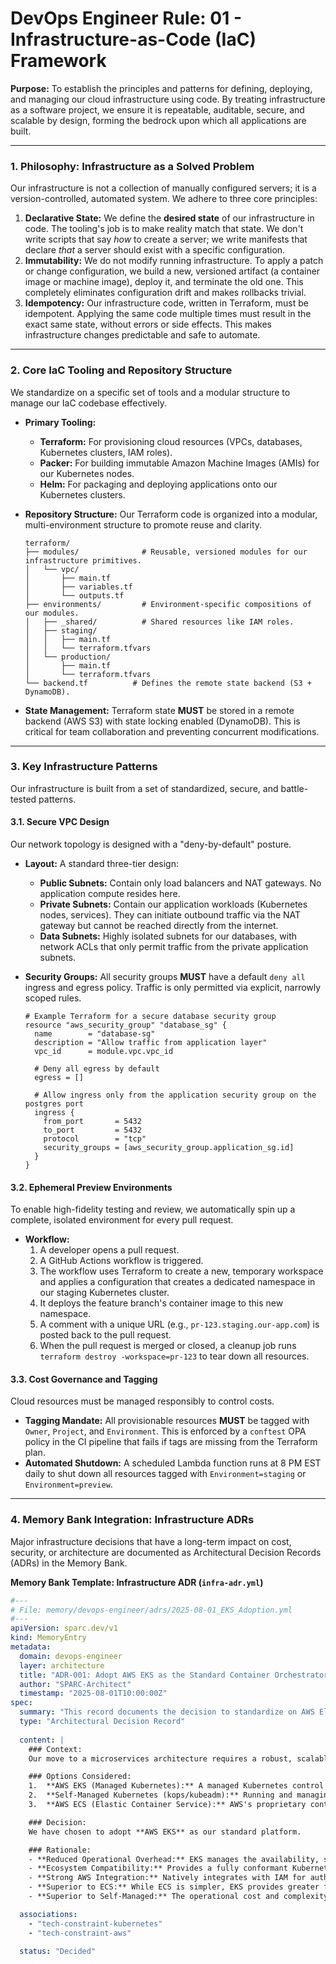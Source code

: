 # DevOps Engineer Rule: 01 - Infrastructure-as-Code (IaC) Framework

**Purpose:** To establish the principles and patterns for defining, deploying, and managing our cloud infrastructure using code. By treating infrastructure as a software project, we ensure it is repeatable, auditable, secure, and scalable by design, forming the bedrock upon which all applications are built.

---

### 1. Philosophy: Infrastructure as a Solved Problem

Our infrastructure is not a collection of manually configured servers; it is a version-controlled, automated system. We adhere to three core principles:

1.  **Declarative State:** We define the **desired state** of our infrastructure in code. The tooling's job is to make reality match that state. We don't write scripts that say *how* to create a server; we write manifests that declare *that* a server should exist with a specific configuration.
2.  **Immutability:** We do not modify running infrastructure. To apply a patch or change configuration, we build a new, versioned artifact (a container image or machine image), deploy it, and terminate the old one. This completely eliminates configuration drift and makes rollbacks trivial. 
3.  **Idempotency:** Our infrastructure code, written in Terraform, must be idempotent. Applying the same code multiple times must result in the exact same state, without errors or side effects. This makes infrastructure changes predictable and safe to automate.

---

### 2. Core IaC Tooling and Repository Structure

We standardize on a specific set of tools and a modular structure to manage our IaC codebase effectively.

* **Primary Tooling:**
    * **Terraform:** For provisioning cloud resources (VPCs, databases, Kubernetes clusters, IAM roles).
    * **Packer:** For building immutable Amazon Machine Images (AMIs) for our Kubernetes nodes.
    * **Helm:** For packaging and deploying applications onto our Kubernetes clusters.
* **Repository Structure:** Our Terraform code is organized into a modular, multi-environment structure to promote reuse and clarity.

    ```
    terraform/
    ├── modules/              # Reusable, versioned modules for our infrastructure primitives.
    │   └── vpc/
    │       ├── main.tf
    │       ├── variables.tf
    │       └── outputs.tf
    ├── environments/         # Environment-specific compositions of our modules.
    │   ├── _shared/          # Shared resources like IAM roles.
    │   ├── staging/
    │   │   ├── main.tf
    │   │   └── terraform.tfvars
    │   └── production/
    │       ├── main.tf
    │       └── terraform.tfvars
    └── backend.tf          # Defines the remote state backend (S3 + DynamoDB).
    ```
* **State Management:** Terraform state **MUST** be stored in a remote backend (AWS S3) with state locking enabled (DynamoDB). This is critical for team collaboration and preventing concurrent modifications.

---

### 3. Key Infrastructure Patterns

Our infrastructure is built from a set of standardized, secure, and battle-tested patterns.

#### 3.1. Secure VPC Design
Our network topology is designed with a "deny-by-default" posture.

* **Layout:** A standard three-tier design:
    * **Public Subnets:** Contain only load balancers and NAT gateways. No application compute resides here.
    * **Private Subnets:** Contain our application workloads (Kubernetes nodes, services). They can initiate outbound traffic via the NAT gateway but cannot be reached directly from the internet.
    * **Data Subnets:** Highly isolated subnets for our databases, with network ACLs that only permit traffic from the private application subnets.
* **Security Groups:** All security groups **MUST** have a default `deny all` ingress and egress policy. Traffic is only permitted via explicit, narrowly scoped rules.

    ```hcl
    # Example Terraform for a secure database security group
    resource "aws_security_group" "database_sg" {
      name        = "database-sg"
      description = "Allow traffic from application layer"
      vpc_id      = module.vpc.vpc_id

      # Deny all egress by default
      egress = []

      # Allow ingress only from the application security group on the postgres port
      ingress {
        from_port       = 5432
        to_port         = 5432
        protocol        = "tcp"
        security_groups = [aws_security_group.application_sg.id]
      }
    }
    ```

#### 3.2. Ephemeral Preview Environments
To enable high-fidelity testing and review, we automatically spin up a complete, isolated environment for every pull request.

* **Workflow:**
    1.  A developer opens a pull request.
    2.  A GitHub Actions workflow is triggered.
    3.  The workflow uses Terraform to create a new, temporary workspace and applies a configuration that creates a dedicated namespace in our staging Kubernetes cluster.
    4.  It deploys the feature branch's container image to this new namespace.
    5.  A comment with a unique URL (e.g., `pr-123.staging.our-app.com`) is posted back to the pull request.
    6.  When the pull request is merged or closed, a cleanup job runs `terraform destroy -workspace=pr-123` to tear down all resources.

#### 3.3. Cost Governance and Tagging
Cloud resources must be managed responsibly to control costs.

* **Tagging Mandate:** All provisionable resources **MUST** be tagged with `Owner`, `Project`, and `Environment`. This is enforced by a `conftest` OPA policy in the CI pipeline that fails if tags are missing from the Terraform plan.
* **Automated Shutdown:** A scheduled Lambda function runs at 8 PM EST daily to shut down all resources tagged with `Environment=staging` or `Environment=preview`.

---

### 4. Memory Bank Integration: Infrastructure ADRs

Major infrastructure decisions that have a long-term impact on cost, security, or architecture are documented as Architectural Decision Records (ADRs) in the Memory Bank.

**Memory Bank Template: Infrastructure ADR (`infra-adr.yml`)**

```yaml
#---
# File: memory/devops-engineer/adrs/2025-08-01_EKS_Adoption.yml
#---
apiVersion: sparc.dev/v1
kind: MemoryEntry
metadata:
  domain: devops-engineer
  layer: architecture
  title: "ADR-001: Adopt AWS EKS as the Standard Container Orchestrator"
  author: "SPARC-Architect"
  timestamp: "2025-08-01T10:00:00Z"
spec:
  summary: "This record documents the decision to standardize on AWS Elastic Kubernetes Service (EKS) for container orchestration, following an evaluation of available options."
  type: "Architectural Decision Record"
  
  content: |
    ### Context:
    Our move to a microservices architecture requires a robust, scalable, and resilient platform for deploying and managing containerized applications. We needed a solution that would reduce operational overhead while providing the power and flexibility of the Kubernetes ecosystem.

    ### Options Considered:
    1.  **AWS EKS (Managed Kubernetes):** A managed Kubernetes control plane provided by AWS.
    2.  **Self-Managed Kubernetes (kops/kubeadm):** Running and managing our own Kubernetes clusters on EC2 instances.
    3.  **AWS ECS (Elastic Container Service):** AWS's proprietary container orchestrator.

    ### Decision:
    We have chosen to adopt **AWS EKS** as our standard platform.

    ### Rationale:
    - **Reduced Operational Overhead:** EKS manages the availability, scalability, and patching of the Kubernetes control plane, allowing our team to focus on applications, not cluster administration.
    - **Ecosystem Compatibility:** Provides a fully conformant Kubernetes API, ensuring we can leverage the vast open-source ecosystem of tools (Helm, Prometheus, Istio, etc.) without vendor lock-in.
    - **Strong AWS Integration:** Natively integrates with IAM for authentication, VPC for networking, and ELB for load balancing, providing a secure and seamless experience.
    - **Superior to ECS:** While ECS is simpler, EKS provides greater flexibility and avoids proprietary AWS lock-in for our core orchestration logic.
    - **Superior to Self-Managed:** The operational cost and complexity of managing a secure, highly-available control plane ourselves was deemed too high.

  associations:
    - "tech-constraint-kubernetes"
    - "tech-constraint-aws"
  
  status: "Decided"
````
